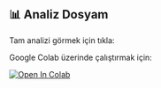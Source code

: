## 📊 Analiz Dosyam

Tam analizi görmek için tıkla:

 Google Colab üzerinde çalıştırmak için:

[![Open In Colab](https://colab.research.google.com/assets/colab-badge.svg)](https://colab.research.google.com/github/denizgcs/spotify_dataSet_veri_analizi/blob/main/analiz.ipynb)
